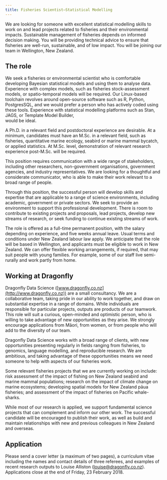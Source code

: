 ```yaml
---
title: Fisheries Scientist—Statistical Modelling
---
```

We are looking for someone with excellent statistical modelling skills 
to work on and lead projects related to
fisheries and their environmental impacts. Sustainable management of
fisheries depends on informed decision making. You will be providing technical
advice to ensure that fisheries are well-run, sustainable, and of
low impact. You will be joining our team in Wellington, New Zealand.

<!--more-->

## The role
We seek a fisheries or environmental scientist who is comfortable developing
Bayesian statistical models and using them to analyse data. Experience with complex
models, such as fisheries stock-assessment models, or spatio-temporal models 
will be required. 
Our Linux-based toolchain revolves around
open-source software such as R, Python, PostgresSQL, and we would prefer a
person who has actively coded using these tools.
Experience with statistical modelling platforms such as Stan, JAGS, or Template Model Builder,  
would be ideal. 

A Ph.D. in a relevant field and postdoctoral experience are desirable.  At
a minimum, candidates must have an M.Sc. in a relevant field, such as fisheries,
quantitative marine ecology, seabird or marine mammal bycatch, or applied statistics.
At M.Sc. level, demonstration of relevant research experience post-M.Sc. will be
required.

This position requires communication with a wide range of stakeholders, including
other researchers, non-government organisations, government agencies, and
industry representatives. We are looking for a thoughtful and considerate
communicator, who is able to make their work relevant to a broad range of people. 

Through this position, the successful person will develop skills and expertise that are applicable
to a range of science environments, including academic, government or
private sectors.  We seek to provide an environment to support this professional development. There is room to
contribute to existing projects and proposals, lead projects, develop new
streams of research, or seek funding to continue existing streams of work. 

The role is offered as a full-time permanent position, with the salary depending on
experience, and five weeks annual leave. Usual terms and conditions under New
Zealand labour law apply.  We anticipate that the role will be based in
Wellington, and applicants must be eligible to work in New Zealand.
We can offer flexible working arrangements, if required, that may suit people
with young families. For example, some of our staff live semi-rurally and work
partly from home. 

## Working at Dragonfly

Dragonfly Data Science ([www.dragonfly.co.nz](http://www.dragonfly.co.nz)) 
are a small consultancy.  We are a collaborative team, taking pride in
our ability to work together, and draw on substantial expertise in a range of
domains. While individuals are  responsible for particular projects, outputs are
products of our teamwork.  This role will suit a curious, open-minded and
optimistic person, who is willing to take advantage of new opportunities as they
arise. We strongly encourage applications from Māori, from women, or from
people who will add to the diversity of our team.

Dragonfly Data Science works with a broad range of clients, with new
opportunities presenting regularly in fields ranging from fisheries, to genomics,
language modelling, and reproducible research. We are ambitious, and taking
advantage of these opportunities means we need someone to help with aspects of
our fisheries work. 

Some relevant fisheries projects that we are currently working on include:
risk assessment of the impact of fishing on New Zealand seabird and marine mammal populations;
research on the impact of climate change on marine ecosystems;
developing spatial models for New Zealand pāua fisheries; and 
assessment of the impact of fisheries on Pacific whale-sharks.

While most of our research is applied, we support fundamental science projects
that can complement and inform our other work. The successful candidate will be
encouraged to publish their work, as well as build and maintain relationships
with new and previous colleagues in New Zealand and overseas. 


## Application

Please send a cover letter (a maximum of two pages), a curriculum vitae including 
the names and contact details of three referees, and examples of recent research outputs to Louise Alliston
([louise@dragonfly.co.nz](mailto:louise@dragonfly.co.nz)).
Applications close at the end of Friday, 23 February 2018.


